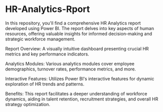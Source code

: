 # HR-Analytics-Rport
In this repository, you'll find a comprehensive HR Analytics report developed using Power BI. The report delves into key aspects of human resources, offering valuable insights for informed decision-making and strategic workforce management.

Report Overview: A visually intuitive dashboard presenting crucial HR metrics and key performance indicators.

Analytics Modules: Various analytics modules cover employee demographics, turnover rates, performance metrics, and more.

Interactive Features: Utilizes Power BI's interactive features for dynamic exploration of HR trends and patterns.

Benefits: This report facilitates a deeper understanding of workforce dynamics, aiding in talent retention, recruitment strategies, and overall HR strategy optimization.
